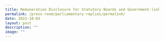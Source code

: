 ```yaml
---
title: Remuneration Disclosure for Statutory Boards and Government‑linked Firms
permalink: /press-room/parliamentary-replies/permalink/
date: 2022-10-03
layout: post
description: ""
image: ""
---
```

